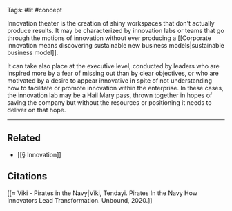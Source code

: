 Tags: #lit #concept

Innovation theater is the creation of shiny workspaces that don't actually produce results. It may be characterized by innovation labs or teams that go through the motions of innovation without ever producing a [[Corporate innovation means discovering sustainable new business models|sustainable business model]]. 

It can take also place at the executive level, conducted by leaders who are inspired more by a fear of missing out than by clear objectives, or who are motivated by a desire to appear innovative in spite of not understanding how to facilitate or promote innovation within the enterprise. In these cases, the innovation lab may be a Hail Mary pass, thrown together in hopes of saving the company but without the resources or positioning it needs to deliver on that hope.

---
## Related
- [[§ Innovation]]

## Citations
[[≈ Viki - Pirates in the Navy|Viki, Tendayi. Pirates In the Navy How Innovators Lead Transformation. Unbound, 2020.]]
